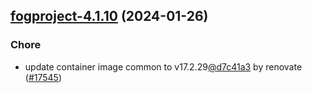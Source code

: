 ## [fogproject-4.1.10](https://github.com/truecharts/charts/compare/fogproject-4.1.9...fogproject-4.1.10) (2024-01-26)

### Chore

- update container image common to v17.2.29[@d7c41a3](https://github.com/d7c41a3) by renovate ([#17545](https://github.com/truecharts/charts/issues/17545))
